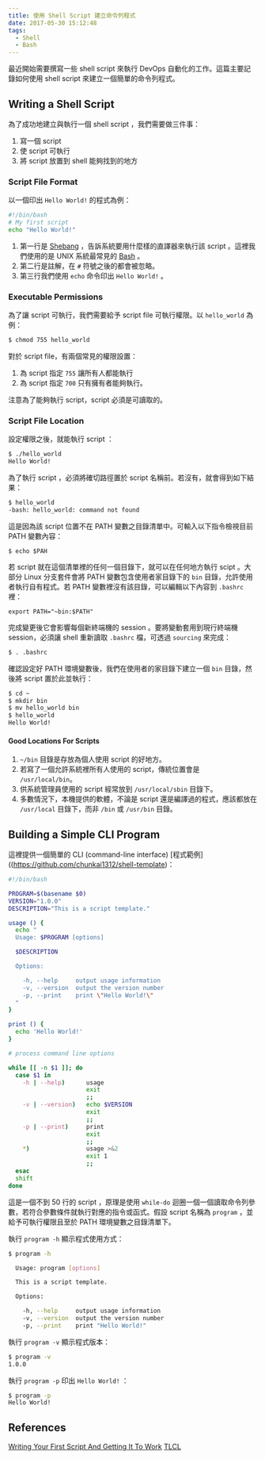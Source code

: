 ```yaml
---
title: 使用 Shell Script 建立命令列程式
date: 2017-05-30 15:12:48
tags:
  - Shell
  - Bash
---
```


最近開始需要撰寫一些 shell script 來執行 DevOps 自動化的工作。這篇主要記錄如何使用 shell script 來建立一個簡單的命令列程式。

<!-- more -->

## Writing a Shell Script

為了成功地建立與執行一個 shell script ，我們需要做三件事：

1. 寫一個 script
2. 使 script 可執行
3. 將 script 放置到 shell 能夠找到的地方

### Script File Format

以一個印出 `Hello World!` 的程式為例：

```bash
#!/bin/bash
# My first script
echo "Hello World!"
```

1. 第一行是 [Shebang](https://en.wikipedia.org/wiki/Shebang_%28Unix%29) ，告訴系統要用什麼樣的直譯器來執行該 script 。這裡我們使用的是 UNIX 系統最常見的 [Bash](https://en.wikipedia.org/wiki/Bash_%28Unix_shell%29) 。
2. 第二行是註解，在 `#` 符號之後的都會被忽略。
3. 第三行我們使用 `echo` 命令印出 `Hello World!` 。

### Executable Permissions

為了讓 script 可執行，我們需要給予 script file 可執行權限。以 `hello_world` 為例：

```bash
$ chmod 755 hello_world
```

對於 script file，有兩個常見的權限設置：

1. 為 script 指定 `755` 讓所有人都能執行
2. 為 script 指定 `700` 只有擁有者能夠執行。

注意為了能夠執行 script，script 必須是可讀取的。

### Script File Location

設定權限之後，就能執行 script ：

```bash
$ ./hello_world
Hello World!
```

為了執行 script ，必須將確切路徑置於 script 名稱前。若沒有，就會得到如下結果：

```bash
$ hello_world
-bash: hello_world: command not found
```

這是因為該 script 位置不在 PATH 變數之目錄清單中。可輸入以下指令檢視目前 PATH 變數內容：

```
$ echo $PAH
```

若 script 就在這個清單裡的任何一個目錄下，就可以在任何地方執行 scipt 。大部分 Linux 分支套件會將 PATH 變數包含使用者家目錄下的 `bin` 目錄，允許使用者執行自有程式。若 PATH 變數裡沒有該目錄，可以編輯以下內容到 `.bashrc` 裡：

```
export PATH="~bin:$PATH"
```

完成變更後它會影響每個新終端機的 session 。要將變動套用到現行終端機 session，必須讓 shell 重新讀取 `.bashrc` 檔，可透過 `sourcing` 來完成：

```bash
$ . .bashrc
```

確認設定好 PATH 環境變數後，我們在使用者的家目錄下建立一個 `bin` 目錄，然後將 script 置於此並執行：

```bash
$ cd ~
$ mkdir bin
$ mv hello_world bin
$ hello_world
Hello World!
```

#### Good Locations For Scripts

1. `~/bin` 目錄是存放為個人使用 script 的好地方。
2. 若寫了一個允許系統裡所有人使用的 script，傳統位置會是 `/usr/local/bin`。
3. 供系統管理員使用的 script 經常放到 `/usr/local/sbin` 目錄下。
4. 多數情況下，本機提供的軟體，不論是 script 還是編譯過的程式，應該都放在 `/usr/local` 目錄下，而非 `/bin` 或 `/usr/bin` 目錄。

## Building a Simple CLI Program

這裡提供一個簡單的 CLI (command-line interface) [程式範例]((https://github.com/chunkai1312/shell-template)：

```bash
#!/bin/bash

PROGRAM=$(basename $0)
VERSION="1.0.0"
DESCRIPTION="This is a script template."

usage () {
  echo "
  Usage: $PROGRAM [options]

  $DESCRIPTION

  Options:

    -h, --help     output usage information
    -v, --version  output the version number
    -p, --print    print \"Hello World!\"
  "
}

print () {
  echo 'Hello World!'
}

# process command line options

while [[ -n $1 ]]; do
  case $1 in
    -h | --help)      usage
                      exit
                      ;;
    -v | --version)   echo $VERSION
                      exit
                      ;;
    -p | --print)     print
                      exit
                      ;;
    *)                usage >&2
                      exit 1
                      ;;
  esac
  shift
done
```

這是一個不到 50 行的 script ，原理是使用 `while-do` 迴圈一個一個讀取命令列參數，若符合參數條件就執行對應的指令或函式。假設 script 名稱為 `program` ，並給予可執行權限且至於 PATH 環境變數之目錄清單下。

執行 `program -h` 顯示程式使用方式：

```bash
$ program -h

  Usage: program [options]

  This is a script template.

  Options:

    -h, --help     output usage information
    -v, --version  output the version number
    -p, --print    print "Hello World!"

```

執行 `program -v` 顯示程式版本：

```bash
$ program -v
1.0.0
```

執行 `program -p` 印出 `Hello World!` ：

```bash
$ program -p
Hello World!
```

## References

[Writing Your First Script And Getting It To Work](http://linuxcommand.org/lc3_wss0010.php)
[TLCL](http://billie66.github.io/TLCL/)